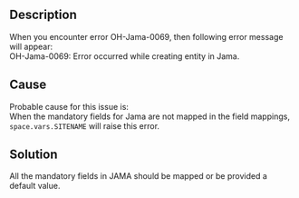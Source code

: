 ## Description

When you encounter error OH-Jama-0069, then following error message will appear:  
OH-Jama-0069: Error occurred while creating entity in Jama.

## Cause

Probable cause for this issue is:  
When the mandatory fields for Jama are not mapped in the field mappings, <code class="expression">space.vars.SITENAME</code> will raise this error.

## Solution

All the mandatory fields in JAMA should be mapped or be provided a default value.
